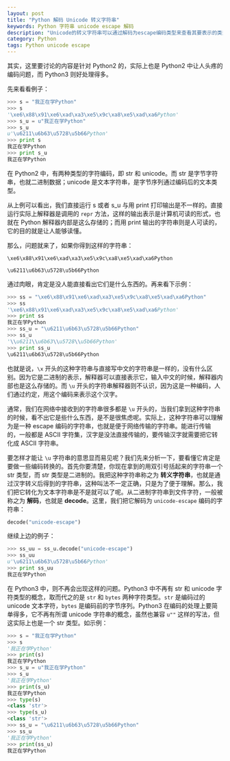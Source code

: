 ```yaml
---
layout: post
title: "Python 解码 Unicode 转义字符串"
keywords: Python 字符串 unicode escape 解码
description: "Unicode的转义字符串可以通过解码为escape编码类型来查看其要表示的类型"
category: Python
tags: Python unicode escape
---
```


其实，这里要讨论的内容是针对 Python2 的，实际上也是 Python2 中让人头疼的编码问题，而 Python3 则好处理得多。

先来看看例子：

```python
>>> s = "我正在学Python"
>>> s
'\xe6\x88\x91\xe6\xad\xa3\xe5\x9c\xa8\xe5\xad\xa6Python'
>>> s_u = u"我正在学Python"
>>> s_u
u'\u6211\u6b63\u5728\u5b66Python'
>>> print s
我正在学Python
>>> print s_u
我正在学Python
```

在 Python2 中，有两种类型的字符编码，即 str 和 unicode。而 str 是字节字符串，也就二进制数据；unicode 是文本字符串，是字节序列通过编码后的文本类型。

从上例可以看出，我们直接运行 s 或者 s_u 与用 print 打印输出是不一样的。直接运行实际上解释器是调用的 `repr` 方法，这样的输出表示是计算机可读的形式，也就在 Python 解释器内部是这么存储的；而用 print 输出的字符串则是人可读的，它的目的就是让人能够读懂。

那么，问题就来了，如果你得到这样的字符串：

```
\xe6\x88\x91\xe6\xad\xa3\xe5\x9c\xa8\xe5\xad\xa6Python

\u6211\u6b63\u5728\u5b66Python
```

通过肉眼，肯定是没人能直接看出它们是什么东西的。再来看下示例：

```python
>>> ss = "\xe6\x88\x91\xe6\xad\xa3\xe5\x9c\xa8\xe5\xad\xa6Python"
>>> ss
'\xe6\x88\x91\xe6\xad\xa3\xe5\x9c\xa8\xe5\xad\xa6Python'
>>> print ss
我正在学Python
>>> ss_u = "\u6211\u6b63\u5728\u5b66Python"
>>> ss_u
'\\u6211\\u6b63\\u5728\\u5b66Python'
>>> print ss_u
\u6211\u6b63\u5728\u5b66Python
```

也就是说，`\x` 开头的这种字符串与直接写中文的字符串是一样的，没有什么区别。因为它是二进制的表示，解释器可以直接表示它，输入中文的时候，解释器内部也是这么存储的。而 `\u` 开头的字符串解释器则不认识，因为这是一种编码，人们通过约定，用这个编码来表示这个汉字。

通常，我们在网络中接收到的字符串很多都是 `\u` 开头的，当我们拿到这种字符串的时候，看不出它是些什么东西，是不是很焦虑呢。实际上，这种字符串可以理解为是一种 escape 编码的字符串，也就是便于网络传输的字符串。能进行传输的，一般都是 ASCII 字符集，汉字是没法直接传输的，要传输汉字就需要把它转化成 ASCII 字符串。

要怎样才能让 `\u` 字符串的意思显而易见呢？我们先来分析一下，要看懂它肯定是要做一些编码转换的。首先你要清楚，你现在拿到的用双引号括起来的字符串一个 str 类型，而 str 类型是二进制的。我把这种字符串称之为 **转义字符串**，也就是通过汉字转义后得到的字符串，这种叫法不一定正确，只是为了便于理解。那么，我们把它转化为文本字符串是不是就可以了呢。从二进制字符串到文件字符，一般被称之为 **解码**，也就是 **decode**。这里，我们把它解码为 `unicode-escape` 编码的字符串：

```python
decode("unicode-escape")
```

继续上边的例子：

```python
>>> ss_uu = ss_u.decode("unicode-escape")
>>> ss_uu
u'\u6211\u6b63\u5728\u5b66Python'
>>> print ss_uu
我正在学Python
```

在 Python3 中，则不再会出现这样的问题。Python3 中不再有 str 和 unicode 字符类型的概念，取而代之的是 `str` 和 `bytes` 两种字符类型。`str` 是编码过的 unicode 文本字符，`bytes` 是编码前的字节序列。Python3 在编码的处理上要简单得多，它不再有所谓 unicode 字符串的概念，虽然也兼容 `u""` 这样的写法，但这实际上也是一个 str 类型。如示例：

```python
>>> s = "我正在学Python"
>>> s
'我正在学Python'
>>> print(s)
我正在学Python
>>> s_u = u"我正在学Python"
>>> s_u
'我正在学Python'
>>> print(s_u)
我正在学Python
>>> type(s)
<class 'str'>
>>> type(s_u)
<class 'str'>
>>> ss_u = "\u6211\u6b63\u5728\u5b66Python"
>>> ss_u
'我正在学Python'
>>> print(ss_u)
我正在学Python
```